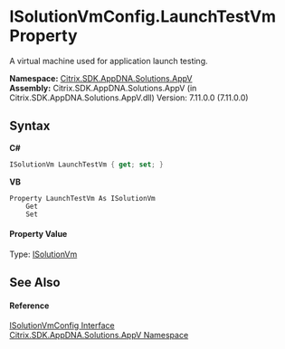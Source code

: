 # ISolutionVmConfig.LaunchTestVm Property 
 

A virtual machine used for application launch testing.

**Namespace:**&nbsp;<a href="a638ea88-d709-bd82-5735-d58961438ce5">Citrix.SDK.AppDNA.Solutions.AppV</a><br />**Assembly:**&nbsp;Citrix.SDK.AppDNA.Solutions.AppV (in Citrix.SDK.AppDNA.Solutions.AppV.dll) Version: 7.11.0.0 (7.11.0.0)

## Syntax

**C#**
```csharp
ISolutionVm LaunchTestVm { get; set; }
```

**VB**
```vbnet
Property LaunchTestVm As ISolutionVm
	Get
	Set
```


#### Property Value
Type: <a href="5c6f231c-368e-516a-1bab-e709bf402069">ISolutionVm</a>

## See Also


#### Reference
<a href="31fe1bd9-0943-af9e-40bd-96e1b2efd7e4">ISolutionVmConfig Interface</a><br /><a href="a638ea88-d709-bd82-5735-d58961438ce5">Citrix.SDK.AppDNA.Solutions.AppV Namespace</a><br />